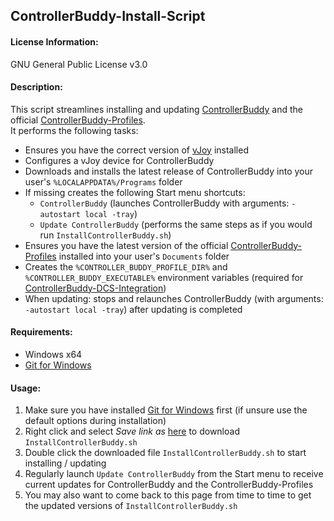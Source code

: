 ## ControllerBuddy-Install-Script

#### License Information:
GNU General Public License v3.0

#### Description:
This script streamlines installing and updating [ControllerBuddy](https://controllerbuddy.org) and the official [ControllerBuddy-Profiles](https://github.com/bwRavencl/ControllerBuddy-Profiles).  
It performs the following tasks:
- Ensures you have the correct version of [vJoy](https://github.com/jshafer817/vJoy) installed
- Configures a vJoy device for ControllerBuddy
- Downloads and installs the latest release of ControllerBuddy into your user's `%LOCALAPPDATA%/Programs` folder
- If missing creates the following Start menu shortcuts:
  - `ControllerBuddy` (launches ControllerBuddy with arguments: `-autostart local -tray`)
  - `Update ControllerBuddy` (performs the same steps as if you would run `InstallControllerBuddy.sh`)
- Ensures you have the latest version of the official [ControllerBuddy-Profiles](https://github.com/bwRavencl/ControllerBuddy-Profiles) installed into your user's `Documents` folder
- Creates the `%CONTROLLER_BUDDY_PROFILE_DIR%` and `%CONTROLLER_BUDDY_EXECUTABLE%` environment variables (required for [ControllerBuddy-DCS-Integration](https://github.com/bwRavencl/ControllerBuddy-DCS-Integration))
- When updating: stops and relaunches ControllerBuddy (with arguments: `-autostart local -tray`) after updating is completed

#### Requirements:
- Windows x64
- [Git for Windows](https://git-scm.com/download/win)

#### Usage:
1. Make sure you have installed [Git for Windows](https://git-scm.com/download/win) first (if unsure use the default options during installation)
2. Right click and select *Save link as* [here](https://raw.githubusercontent.com/bwRavencl/ControllerBuddy-Install-Script/master/InstallControllerBuddy.sh) to download `InstallControllerBuddy.sh`
3. Double click the downloaded file `InstallControllerBuddy.sh` to start installing / updating
4. Regularly launch `Update ControllerBuddy` from the Start menu to receive current updates for ControllerBuddy and the ControllerBuddy-Profiles
5. You may also want to come back to this page from time to time to get the updated versions of `InstallControllerBuddy.sh`
